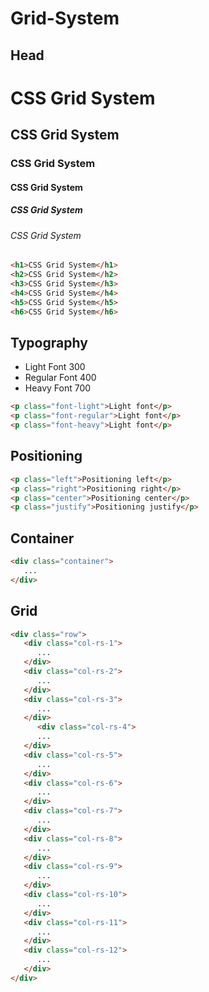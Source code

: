 # Grid-System
## Head
# CSS Grid System
## CSS Grid System
### CSS Grid System
#### CSS Grid System
##### CSS Grid System
###### CSS Grid System
```html
<h1>CSS Grid System</h1>
<h2>CSS Grid System</h2>
<h3>CSS Grid System</h3>
<h4>CSS Grid System</h4>
<h5>CSS Grid System</h5>
<h6>CSS Grid System</h6>
```

## Typography
- Light Font 300<br>
- Regular Font 400<br>
- Heavy Font 700
```html
<p class="font-light">Light font</p>
<p class="font-regular">Light font</p>
<p class="font-heavy">Light font</p>
```

## Positioning
```html
<p class="left">Positioning left</p>
<p class="right">Positioning right</p>
<p class="center">Positioning center</p>
<p class="justify">Positioning justify</p>
```

## Container
```html
<div class="container">
   ...
</div>
```

## Grid
```html
<div class="row">
   <div class="col-rs-1">
      ...
   </div>
   <div class="col-rs-2">
      ...
   </div>
   <div class="col-rs-3">
      ...
   </div>
      <div class="col-rs-4">
      ...
   </div>
   <div class="col-rs-5">
      ...
   </div>
   <div class="col-rs-6">
      ...
   </div>
   <div class="col-rs-7">
      ...
   </div>
   <div class="col-rs-8">
      ...
   </div>
   <div class="col-rs-9">
      ...
   </div>
   <div class="col-rs-10">
      ...
   </div>
   <div class="col-rs-11">
      ...
   </div>
   <div class="col-rs-12">
      ...
   </div>
</div>
```
